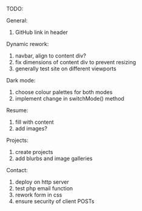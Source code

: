 TODO:

General:
1. GitHub link in header

Dynamic rework:
1. navbar, align to content div?
2. fix dimensions of content div to prevent resizing
3. generally test site on different viewports

Dark mode:
1. choose colour palettes for both modes
2. implement change in switchMode() method

Resume:
1. fill with content
2. add images?

Projects:
1. create projects
2. add blurbs and image galleries

Contact:
1. deploy on http server
2. test php email function
3. rework form in css
4. ensure security of client POSTs
